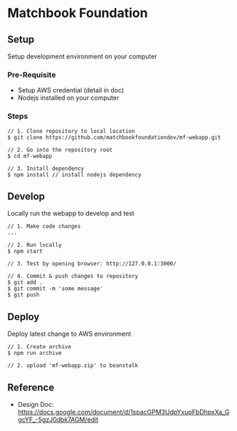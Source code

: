 # Matchbook Foundation

## Setup

Setup development environment on your computer

### Pre-Requisite

* Setup AWS credential (detail in doc)
* Nodejs installed on your computer

### Steps

```
// 1. Clone repository to local location
$ git clone https://github.com/matchbookfoundationdev/mf-webapp.git

// 2. Go into the repository root
$ cd mf-webapp

// 3. Install dependency
$ npm install // install nodejs dependency
```

## Develop

Locally run the webapp to develop and test

```
// 1. Make code changes
...

// 2. Run locally
$ npm start

// 3. Test by opening browser: http://127.0.0.1:3000/

// 4. Commit & push changes to repository
$ git add .
$ git commit -m 'some message'
$ git push
```

## Deploy

Deploy latest change to AWS environment

```
// 1. Create archive
$ npm run archive

// 2. upload 'mf-webapp.zip' to beanstalk
```

## Reference

* Design Doc: https://docs.google.com/document/d/1spacGPM3UdpYxupFbDhpxXa_GgcYF_-5gzJ0dbk7AGM/edit
